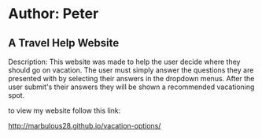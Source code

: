 # Author: Peter
## A Travel Help Website

Description: This website was made to help the user decide where they should go
on vacation. The user must simply answer the questions they are presented with by selecting their answers in the dropdown menus. After the user submit's their answers
they will be shown a recommended vacationing spot.

to view my website follow this link:

http://marbulous28.github.io/vacation-options/

